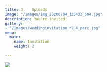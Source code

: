```yaml
---
title: 3.   Uploads
image: "/images/img_20200704_125433_604.jpg"
description: You're invited!
gallery:
- "/images/weddinginvitation_nl_4_parc.jpg"
menu:
  main:
    name: Invitation
    weight: 2

---
```

![](/images/weddinginvitation_nl_4_parc.jpg)